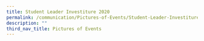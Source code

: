 ```yaml
---
title: Student Leader Investiture 2020
permalink: /communication/Pictures-of-Events/Student-Leader-Investiture-2020
description: ""
third_nav_title: Pictures of Events
---
```

